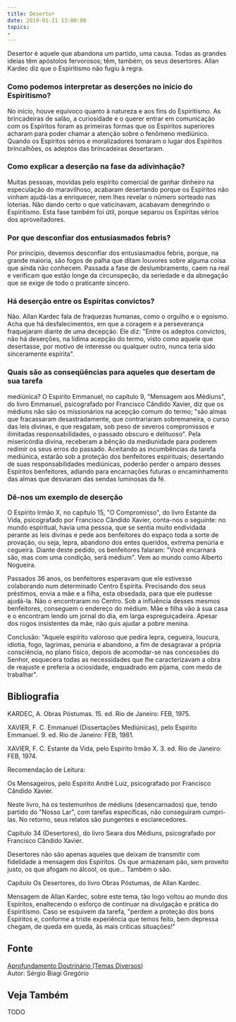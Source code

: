 ```yaml
---
title: Desertor
date: 2019-01-11 13:00:00
topics: 
- 
---
```


Desertor é aquele que abandona um partido, uma causa. Todas as grandes
ideias têm apóstolos fervorosos; têm, também, os seus desertores. Allan
Kardec diz que o Espiritismo não fugiu à regra.

### Como podemos interpretar as deserções no início do Espiritismo?
No início, houve equívoco quanto à natureza e aos fins do Espiritismo.
As brincadeiras de salão, a curiosidade e o querer entrar em comunicação
com os Espíritos foram as primeiras formas que os Espíritos superiores
acharam para poder chamar a atenção sobre o fenômeno mediúnico. Quando
os Espíritos sérios e moralizadores tomaram o lugar dos Espíritos
brincalhões, os adeptos das brincadeiras desertaram.

### Como explicar a deserção na fase da adivinhação?
Muitas pessoas, movidas pelo espírito comercial de ganhar dinheiro na
especulação do maravilhoso, acabaram desertando porque os Espíritos não
vinham ajudá-las a enriquecer, nem lhes revelar o número sorteado nas
loterias. Não dando certo o que vaticinavam, acabavam denegrindo o
Espiritismo. Esta fase também foi útil, porque separou os Espíritas
sérios dos aproveitadores.

### Por que desconfiar dos entusiasmados febris?
Por princípio, devemos desconfiar dos entusiasmados febris, porque, na
grande maioria, são fogos de palha que ditam louvores sobre alguma coisa
que ainda não conhecem. Passada a fase de deslumbramento, caem na real e
verificam que estão longe da circunspeção, da seriedade e da abnegação
que se exige de todo o praticante sincero.

### Há deserção entre os Espíritas convictos?
Não. Allan Kardec fala de fraquezas humanas, como o orgulho e o egoísmo.
Acha que há desfalecimentos, em que a coragem e a perseverança
fraquejaram diante de uma decepção. Ele diz: "Entre os adeptos
convictos, não há deserções, na lídima acepção do termo, visto como
aquele que desertasse, por motivo de interesse ou qualquer outro, nunca
teria sido sinceramente espírita".

### Quais são as conseqüências para aqueles que desertam de sua tarefa
mediúnica?
O Espírito Emmanuel, no capítulo 9, "Mensagem aos Médiuns", do livro
Emmanuel, psicografado por Francisco Cândido Xavier, diz que os
médiuns não são os missionários na acepção comum do termo; "são almas
que fracassaram desastradamente, que contrariaram sobremaneira, o curso
das leis divinas, e que resgatam, sob peso de severos compromissos e
ilimitadas responsabilidades, o passado obscuro e delituoso". Pela
misericórdia divina, receberam a bênção da mediunidade para poderem
redimir os seus erros do passado. Aceitando as incumbências da tarefa
mediúnica, estarão sob a proteção dos benfeitores espirituais;
desertando de suas responsabilidades mediúnicas, poderão perder o amparo
desses Espíritos benfeitores, adiando para encarnações futuras o
encaminhamento das almas que desviaram das sendas luminosas da fé.

### Dê-nos um exemplo de deserção

O Espírito Irmão X, no capítulo 15, "O Compromisso", do livro Estante
da Vida, psicografado por Francisco Cândido Xavier, conta-nos o
seguinte: no mundo espiritual, havia uma pessoa, que se sentia muito
endividada perante as leis divinas e pede aos benfeitores do espaço toda
a sorte de provação, ou seja, lepra, abandono dos entes queridos,
extrema penúria e cegueira. Diante deste pedido, os benfeitores falaram:
"Você encarnará são, mas com uma condição, será médium". Vem ao mundo
como Alberto Nogueira.

Passados 36 anos, os benfeitores esperavam que ele estivesse colaborando
num determinado Centro Espírita. Precisando dos seus préstimos, envia a
mãe e a filha, esta obsedada, para que ele pudesse ajudá-la. Não o
encontraram no Centro. Sob a influência desses mesmos benfeitores,
conseguem o endereço do médium. Mãe e filha vão à sua casa e o encontram
lendo um jornal do dia, em larga espreguiçadeira. Apesar dos rogos
insistentes da mãe, não quis ajudar a pobre menina.

Conclusão: "Aquele espírito valoroso que pedira lepra, cegueira,
loucura, idiotia, fogo, lagrimas, penúria e abandono, a fim de
desagravar a própria consciência, no plano físico, depois de acomodar-se
nas concessões do Senhor, esquecera todas as necessidades que lhe
caracterizavam a obra de reajuste e preferia a ociosidade, enquadrado em
pijama, com medo de trabalhar".







## Bibliografia

KARDEC, A. Obras Póstumas. 15. ed. Rio de Janeiro: FEB, 1975.

XAVIER, F. C. Emmanuel (Dissertações Mediúnicas), pelo Espírito
Emmanuel. 9. ed. Rio de Janeiro: FEB, 1981.

XAVIER, F. C. Estante da Vida, pelo Espírito Irmão X. 3. ed. Rio de
Janeiro: FEB, 1974.

Recomendação de Leitura:

Os Mensageiros, pelo Espírito André Luiz, psicografado por Francisco
Cândido Xavier.

Neste livro, há os testemunhos de médiuns (desencarnados) que, tendo
partido do "Nosso Lar", com tarefas específicas, não conseguiram
cumpri-las. No retorno, seus relatos são pungentes e esclarecedores.

Capítulo 34 (Desertores), do livro Seara dos Médiuns, psicografado
por Francisco Cândido Xavier.

Desertores não são apenas aqueles que deixam de transmitir com
fidelidade a mensagem dos Espíritos. Os que armazenam pão, sem proveito
justo, os que afogam no álcool, os que... Também o são.

Capítulo Os Desertores, do livro Obras Póstumas, de Allan Kardec.

Mensagem de Allan Kardec, sobre este tema, tão logo voltou ao mundo dos
Espíritos, enaltecendo o esforço de continuar na divulgação e prática do
Espiritismo. Caso se esquivem da tarefa, "perdem a proteção dos bons
Espíritos e, conforme a triste experiência que temos feito, bem depressa
chegam, de queda em queda, às mais críticas situações!"

## Fonte
[Aprofundamento Doutrinário (Temas Diversos)](https://sites.google.com/view/aprofundamentodoutrinario/desertores)  
Autor: Sérgio Biagi Gregório



## Veja Também
TODO


